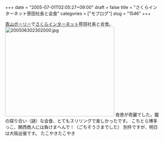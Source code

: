 +++
date = "2005-07-01T02:05:27+09:00"
draft = false
title = "さくらインターネット笹田社長と会食"
categories = ["モブログ"]
slug = "1546"
+++

<a href="http://www.aoyama-laputa.jp/LAPUTA_GARDEN/BowLee/index.html" target="_blank">青山ボーリー</a>で<a href="http://www.sakura.ad.jp/" target="_blank">さくらインターネット</a>笹田社長と会食。
<img src="http://ieiriblog.jugem.cc/?image=4200" class="pict" width="352" height="288" alt="200506302302000.jpg" />
夜景が奇麗でした。腹の探り合い（謎）な会食、とてもスリリングで楽しかったです。
こちとら博多っこ、関西商人には負けまへんで！（ごちそうさまでした）
別件ですが、明日は大阪出張です。
たこやきたこやき
